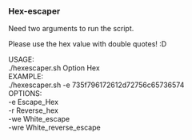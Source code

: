 ### Hex-escaper

Need two arguments to run the script.

Please use the hex value with double quotes! :D

USAGE:  
      	./hexescaper.sh Option Hex  
EXAMPLE:  
        ./hexescaper.sh -e 735f796172612d72756c65736574  
OPTIONS:  
	-e		Escape_Hex  
	-r		Reverse_hex  
	-we		White_escape  
	-wre		White_reverse_escape  
